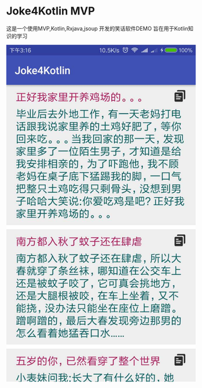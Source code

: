 # Joke4Kotlin MVP
这是一个使用MVP,Kotlin,Rxjava,jsoup 开发的笑话软件DEMO
旨在用于Kotlin知识的学习

 ![image](https://github.com/fengxiang1990/Joke4Kotlin/raw/master/png/preview1.png)
